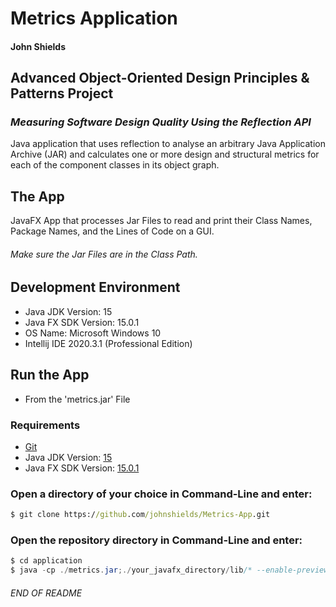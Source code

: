 # Metrics Application 
#### John Shields

## Advanced Object-Oriented Design Principles & Patterns Project
### *Measuring Software Design Quality Using the Reflection API*
Java application that uses reflection to analyse an arbitrary Java Application Archive (JAR) and calculates one or more design and structural metrics for each of the component classes in its object graph.

## The App
JavaFX App that processes Jar Files to read and print their Class Names, Package Names, and the Lines of Code on a GUI.
###### Make sure the Jar Files are in the Class Path.

## Development Environment 
* Java JDK Version: 15
* Java FX SDK Version: 15.0.1
* OS Name: Microsoft Windows 10
* Intellij IDE 2020.3.1 (Professional Edition)

## Run the App 
* From the 'metrics.jar' File
### Requirements
* [Git](https://git-scm.com/downloads)
* Java JDK Version: [15](https://jdk.java.net/15/)
* Java FX SDK Version: [15.0.1](https://gluonhq.com/products/javafx/)

### Open a directory of your choice in Command-Line and enter:
```cmd
$ git clone https://github.com/johnshields/Metrics-App.git
 ```
### Open the repository directory in Command-Line and enter:
```java
$ cd application 
$ java -cp ./metrics.jar;./your_javafx_directory/lib/* --enable-preview js.metrics.app.Runner
```

###### END OF README
